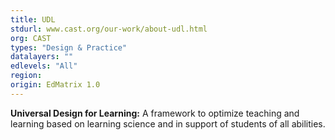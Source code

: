 ```yaml
---
title: UDL
stdurl: www.cast.org/our-work/about-udl.html
org: CAST
types: "Design & Practice"
datalayers: ""
edlevels: "All"
region:
origin: EdMatrix 1.0
---
```

**Universal Design for Learning:** A framework to optimize teaching and learning based on learning science and in support of students of all abilities.

